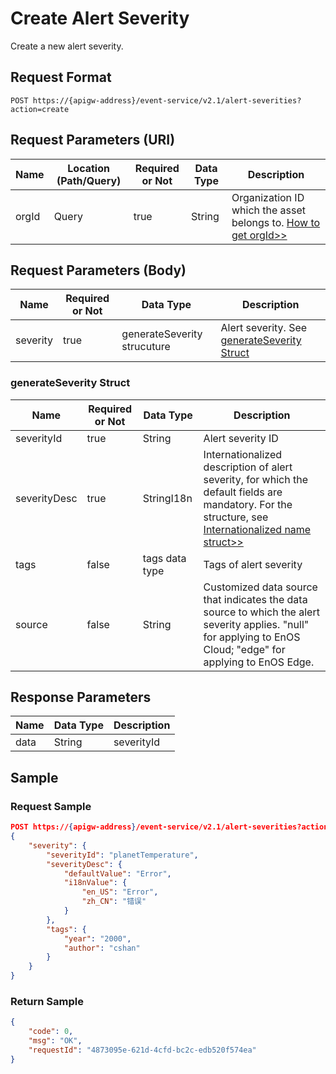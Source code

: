 # Create Alert Severity

Create a new alert severity.

## Request Format

```
POST https://{apigw-address}/event-service/v2.1/alert-severities?action=create
```

## Request Parameters (URI)

| Name | Location (Path/Query) | Required or Not | Data Type | Description |
|---------------|------------------|----------|-----------|--------------|
| orgId         | Query            | true     | String    | Organization ID which the asset belongs to. [How to get orgId>>](/docs/api/en/latest/api_faqs#how-to-get-organization-id-orgid-orgid)             |


## Request Parameters (Body)
| Name            | Required or Not | Data Type | Description |
|------|-----------------|-----------|-------------|
| severity |  true  |  generateSeverity strucuture  |  Alert severity. See [generateSeverity Struct](create_alert_severity#generateseverity-struct-generateseverity)   |



### generateSeverity Struct <generateseverity>

| Name | Required or Not | Data Type | Description                           |
|--------------|--------------|--------------|-------------------------------------|
| severityId   | true         | String       | Alert severity ID|
| severityDesc | true         | StringI18n   | Internationalized description of alert severity, for which the default fields are mandatory. For the structure, see [Internationalized name struct>>](/docs/api/en/latest/api_faqs.html#internationalized-name-struct)|
| tags         | false        | tags data type | Tags of alert severity |
| source |false| String |Customized data source that indicates the data source to which the alert severity applies. "null" for applying to EnOS Cloud; "edge" for applying to EnOS Edge.|



## Response Parameters

| Name | Data Type     | Description          |
|-------|----------------|---------------------------|
|  data   |  String   |  severityId   |



## Sample

### Request Sample

```json
POST https://{apigw-address}/event-service/v2.1/alert-severities?action=create&orgId=yourOrgId
{
	"severity": {
		"severityId": "planetTemperature",
		"severityDesc": {
			"defaultValue": "Error",
			"i18nValue": {
				"en_US": "Error",
				"zh_CN": "错误"
			}
		},		
		"tags": {
			"year": "2000",
			"author": "cshan"
		}
	}
}
```

### Return Sample

```json
{
	"code": 0,
	"msg": "OK",
	"requestId": "4873095e-621d-4cfd-bc2c-edb520f574ea"
}
```
